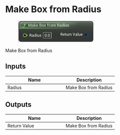 # Make Box from Radius

<div align="left" data-full-width="false"><figure><img src="../../../../api/Math/Box/Make_Box_from_Radius.png" alt=""><figcaption></figcaption></figure></div>

Make Box from Radius

## Inputs

<table><thead><tr><th width="170">Name</th><th>Description</th></tr></thead><tbody><tr><td>Radius</td><td>Make Box from Radius</td></tr></tbody></table>

## Outputs

<table><thead><tr><th width="170">Name</th><th>Description</th></tr></thead><tbody><tr><td>Return Value</td><td>Make Box from Radius</td></tr></tbody></table>
